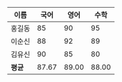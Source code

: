 | 이름    | 국어 | 영어 | 수학 |
|---------|------|------|------|
| 홍길동  | 85   | 90   | 95   |
| 이순신  | 88   | 92   | 89   |
| 김유신  | 90   | 85   | 80   |
| **평균** | 87.67 | 89.00 | 88.00 |
